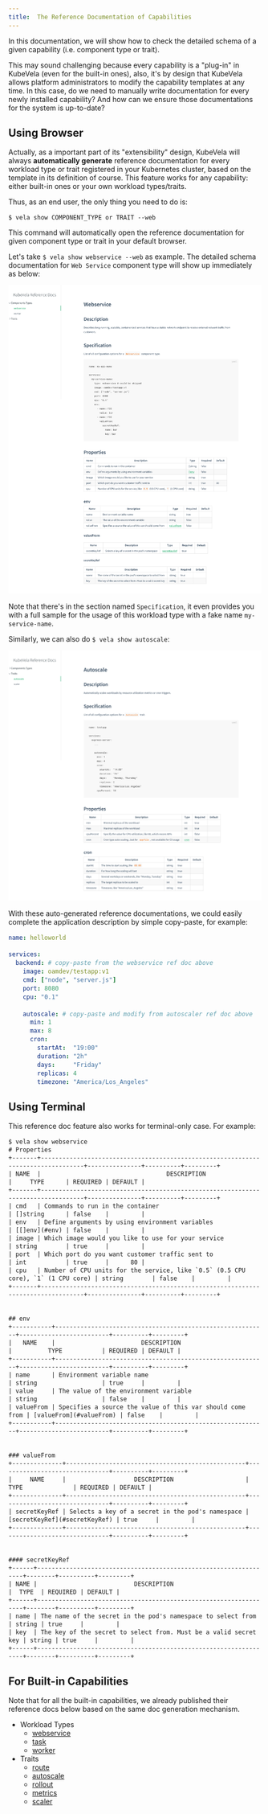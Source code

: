 ```yaml
---
title:  The Reference Documentation of Capabilities
---
```


In this documentation, we will show how to check the detailed schema of a given capability (i.e. component type or trait). 

This may sound challenging because every capability is a "plug-in" in KubeVela (even for the built-in ones), also, it's by design that KubeVela allows platform administrators to modify the capability templates at any time. In this case, do we need to manually write documentation for every newly installed capability? And how can we ensure those documentations for the system is up-to-date?

## Using Browser

Actually, as a important part of its "extensibility" design, KubeVela will always **automatically generate** reference documentation for every workload type or trait registered in your Kubernetes cluster, based on the template in its definition of course. This feature works for any capability: either built-in ones or your own workload types/traits.

Thus, as an end user, the only thing you need to do is:

```console
$ vela show COMPONENT_TYPE or TRAIT --web
```

This command will automatically open the reference documentation for given component type or trait in your default browser.

Let's take `$ vela show webservice --web` as example. The detailed schema documentation for `Web Service` component type will show up immediately as below:

![](../../resources/vela_show_webservice.jpg)

Note that there's in the section named `Specification`, it even provides you with a full sample for the usage of this workload type with a fake name `my-service-name`.

Similarly, we can also do `$ vela show autoscale`:

![](../../resources/vela_show_autoscale.jpg)

With these auto-generated reference documentations, we could easily complete the application description by simple copy-paste, for example:

```yaml
name: helloworld

services:
  backend: # copy-paste from the webservice ref doc above
    image: oamdev/testapp:v1
    cmd: ["node", "server.js"]
    port: 8080
    cpu: "0.1"

    autoscale: # copy-paste and modify from autoscaler ref doc above
      min: 1
      max: 8
      cron:
        startAt:  "19:00"
        duration: "2h"
        days:     "Friday"
        replicas: 4
        timezone: "America/Los_Angeles"
```

## Using Terminal

This reference doc feature also works for terminal-only case. For example:

```shell
$ vela show webservice
# Properties
+-------+----------------------------------------------------------------------------------+---------------+----------+---------+
| NAME  |                                   DESCRIPTION                                    |     TYPE      | REQUIRED | DEFAULT |
+-------+----------------------------------------------------------------------------------+---------------+----------+---------+
| cmd   | Commands to run in the container                                                 | []string      | false    |         |
| env   | Define arguments by using environment variables                                  | [[]env](#env) | false    |         |
| image | Which image would you like to use for your service                               | string        | true     |         |
| port  | Which port do you want customer traffic sent to                                  | int           | true     |      80 |
| cpu   | Number of CPU units for the service, like `0.5` (0.5 CPU core), `1` (1 CPU core) | string        | false    |         |
+-------+----------------------------------------------------------------------------------+---------------+----------+---------+


## env
+-----------+-----------------------------------------------------------+-------------------------+----------+---------+
|   NAME    |                        DESCRIPTION                        |          TYPE           | REQUIRED | DEFAULT |
+-----------+-----------------------------------------------------------+-------------------------+----------+---------+
| name      | Environment variable name                                 | string                  | true     |         |
| value     | The value of the environment variable                     | string                  | false    |         |
| valueFrom | Specifies a source the value of this var should come from | [valueFrom](#valueFrom) | false    |         |
+-----------+-----------------------------------------------------------+-------------------------+----------+---------+


### valueFrom
+--------------+--------------------------------------------------+-------------------------------+----------+---------+
|     NAME     |                   DESCRIPTION                    |             TYPE              | REQUIRED | DEFAULT |
+--------------+--------------------------------------------------+-------------------------------+----------+---------+
| secretKeyRef | Selects a key of a secret in the pod's namespace | [secretKeyRef](#secretKeyRef) | true     |         |
+--------------+--------------------------------------------------+-------------------------------+----------+---------+


#### secretKeyRef
+------+------------------------------------------------------------------+--------+----------+---------+
| NAME |                           DESCRIPTION                            |  TYPE  | REQUIRED | DEFAULT |
+------+------------------------------------------------------------------+--------+----------+---------+
| name | The name of the secret in the pod's namespace to select from     | string | true     |         |
| key  | The key of the secret to select from. Must be a valid secret key | string | true     |         |
+------+------------------------------------------------------------------+--------+----------+---------+
```

## For Built-in Capabilities

Note that for all the built-in capabilities, we already published their reference docs below based on the same doc generation mechanism.


- Workload Types
	- [webservice](component-types/webservice)
	- [task](component-types/task)
	- [worker](component-types/worker)
- Traits
	- [route](traits/route)
	- [autoscale](traits/autoscale)
	- [rollout](traits/rollout)
	- [metrics](traits/metrics)
	- [scaler](traits/scaler)